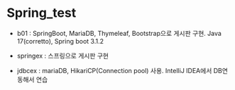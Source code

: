 # Spring_test

- b01 : SpringBoot, MariaDB, Thymeleaf, Bootstrap으로 게시판 구현. Java 17(corretto), Spring boot 3.1.2

- springex : 스프링으로 게시판 구현

- jdbcex : mariaDB, HikariCP(Connection pool) 사용. IntelliJ IDEA에서 DB연동해서 연습
